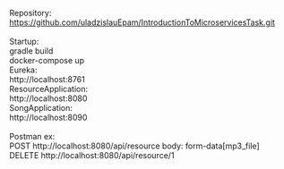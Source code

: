 Repository:\
https://github.com/uladzislauEpam/IntroductionToMicroservicesTask.git
\
\
Startup:\
gradle build\
docker-compose up\
Eureka:\
http://localhost:8761\
ResourceApplication:\
http://localhost:8080\
SongApplication:\
http://localhost:8090\
\
Postman ex:\
POST http://localhost:8080/api/resource
body: form-data[mp3_file]\
DELETE http://localhost:8080/api/resource/1


